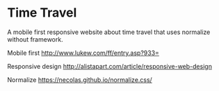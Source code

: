 # Time Travel

A mobile first responsive website about time travel that uses normalize without framework.

Mobile first
http://www.lukew.com/ff/entry.asp?933=

Responsive design
http://alistapart.com/article/responsive-web-design

Normalize
https://necolas.github.io/normalize.css/

